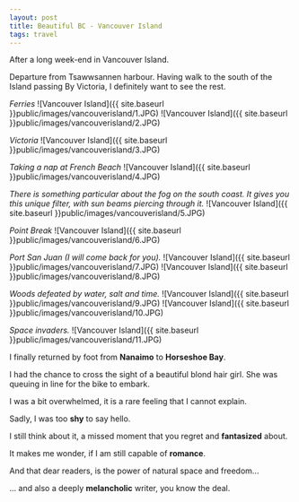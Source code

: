 ```yaml
---
layout: post
title: Beautiful BC - Vancouver Island
tags: travel
---
```


After a long week-end in Vancouver Island.

Departure from Tsawwsannen harbour.
Having walk to the south of the Island passing By Victoria, I definitely want to see the rest.

*Ferries*
![Vancouver Island]({{ site.baseurl }}public/images/vancouverisland/1.JPG)
![Vancouver Island]({{ site.baseurl }}public/images/vancouverisland/2.JPG)

*Victoria*
![Vancouver Island]({{ site.baseurl }}public/images/vancouverisland/3.JPG)

*Taking a nap at French Beach*
![Vancouver Island]({{ site.baseurl }}public/images/vancouverisland/4.JPG)

*There is something particular about the fog on the south coast.*
*It gives you this unique filter, with sun beams piercing through it.*
![Vancouver Island]({{ site.baseurl }}public/images/vancouverisland/5.JPG)

*Point Break*
![Vancouver Island]({{ site.baseurl }}public/images/vancouverisland/6.JPG)

*Port San Juan (I will come back for you).*
![Vancouver Island]({{ site.baseurl }}public/images/vancouverisland/7.JPG)
![Vancouver Island]({{ site.baseurl }}public/images/vancouverisland/8.JPG)

*Woods defeated by water, salt and time.*
![Vancouver Island]({{ site.baseurl }}public/images/vancouverisland/9.JPG)
![Vancouver Island]({{ site.baseurl }}public/images/vancouverisland/10.JPG)

*Space invaders.*
![Vancouver Island]({{ site.baseurl }}public/images/vancouverisland/11.JPG)

I finally returned by foot from **Nanaimo** to **Horseshoe Bay**.

I had the chance to cross the sight of a beautiful blond hair girl.
She was queuing in line for the bike to embark.

I was a bit overwhelmed, it is a rare feeling that I cannot explain.

Sadly, I was too **shy** to say hello.

I still think about it, a missed moment that you regret and **fantasized** about.

It makes me wonder, if I am still capable of **romance**.

And that dear readers, is the power of natural space and freedom...

... and also a deeply **melancholic** writer, you know the deal.
